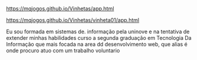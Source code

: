 https://mqjogos.github.io/Vinhetas/app.html

https://mqjogos.github.io/Vinhetas/vinheta01/app.html


Eu sou formada em sistemas de. informação pela uninove e na tentativa de extender minhas habilidades curso a segunda graduação em Tecnologia Da Informação que mais focada na area dd desenvolvimento web, que alias é onde procuro atuo com
um trabalho voluntario

